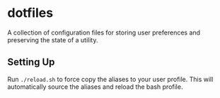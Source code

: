 # dotfiles
A collection of configuration files for storing user preferences and preserving the state of a utility.

## Setting Up

Run `./reload.sh` to force copy the aliases to your user profile.  This will automatically source the aliases and reload the bash profile.
